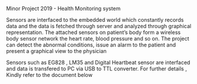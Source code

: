 Minor Project 2019 - Health Monitoring system 

Sensors are interfaced to the embedded world which constantly records data and the data is fetched through server and analyzed through graphical representation. The attached sensors on patient’s body form a wireless body sensor network 
the heart rate, blood pressure and so on. The project can detect the abnormal conditions, issue an alarm to the patient and present a graphical view to the physician

Sensors such as EG828 , LM35 and Digital Heartbeat sensor are interfaced and data is transfered to PC via USB to TTL converter. For further details , Kindly refer to the document below
